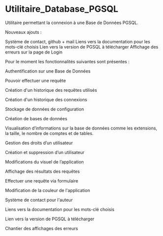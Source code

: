 # Utilitaire_Database_PGSQL

Utilitaire permettant la connexion à une Base de Données PGSQL.


Nouveaux ajouts : 


Système de contact, github + mail
Liens vers la documentation pour les mots-clé choisis 
Lien vers la version de PGSQL à télécharger
Affichage des erreurs sur la page de Login


Pour le moment les fonctionnalités suivantes sont présentes :


Authentification sur une Base de Données

Pouvoir effectuer une requête

Création d'un historique des requêtes utilisés

Création d'un historique des connexions

Stockage de données de configuration

Création de bases de données

Visualisation d’informations sur la base de données comme les extensions, la taille, le nombre de comptes et de tables.

Gestion des droits d’un utilisateur

Création et suppression d’un utilisateur

Modifications du visuel de l’application

Affichage des résultats des requêtes

Effectuer une requête via formulaire

Modification de la couleur de l'application

Système de contact pour l'auteur

Liens vers la documentation pour les mots-clé choisis

Lien vers la version de PGSQL à télécharger

Chantier des affichages des erreurs

